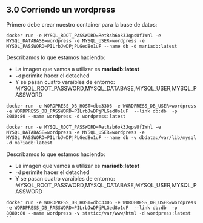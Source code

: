 ## 3.0 Corriendo un wordpress

Primero debe crear nuestro container para la base de datos:
```
docker run -e MYSQL_ROOT_PASSWORD=RetRsb6ok3JqpsUf1Wnl -e MYSQL_DATABASE=wordpress -e MYSQL_USER=wordpress -e MYSQL_PASSWORD=PILrbJwDPjPLGed8o1uF --name db -d mariadb:latest
```

Describamos lo que estamos haciendo:
 - La imagen que vamos a utilizar es **mariadb:latest**
 - `-d` perimite hacer el detached
 - Y se pasan cuatro varaibles de entorno: MYSQL_ROOT_PASSWORD,MYSQL_DATABASE,MYSQL_USER,MYSQL_PASSWORD



```
docker run -e WORDPRESS_DB_HOST=db:3306 -e WORDPRESS_DB_USER=wordpress -e WORDPRESS_DB_PASSWORD=PILrbJwDPjPLGed8o1uF  --link db:db  -p 8080:80 --name wordpress -d wordpress:latest
```


```
docker run -e MYSQL_ROOT_PASSWORD=RetRsb6ok3JqpsUf1Wnl -e MYSQL_DATABASE=wordpress -e MYSQL_USER=wordpress -e MYSQL_PASSWORD=PILrbJwDPjPLGed8o1uF --name db -v dbdata:/var/lib/mysql -d mariadb:latest
```

Describamos lo que estamos haciendo:
 - La imagen que vamos a utilizar es **mariadb:latest**
 - `-d` perimite hacer el detached
 - Y se pasan cuatro varaibles de entorno: MYSQL_ROOT_PASSWORD,MYSQL_DATABASE,MYSQL_USER,MYSQL_PASSWORD



```
docker run -e WORDPRESS_DB_HOST=db:3306 -e WORDPRESS_DB_USER=wordpress -e WORDPRESS_DB_PASSWORD=PILrbJwDPjPLGed8o1uF  --link db:db  -p 8080:80 --name wordpress -v static:/var/www/html -d wordpress:latest
``